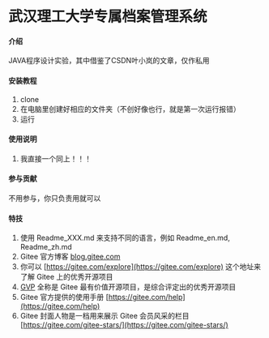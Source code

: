 # 武汉理工大学专属档案管理系统

#### 介绍
JAVA程序设计实验，其中借鉴了CSDN叶小岚的文章，仅作私用

#### 安装教程

1.  clone
2.  在电脑里创建好相应的文件夹（不创好像也行，就是第一次运行报错）
3.  运行

#### 使用说明

1.  我直接一个同上！！！

#### 参与贡献

不用参与，你只负责用就可以


#### 特技

1.  使用 Readme\_XXX.md 来支持不同的语言，例如 Readme\_en.md, Readme\_zh.md
2.  Gitee 官方博客 [blog.gitee.com](https://blog.gitee.com)
3.  你可以 [https://gitee.com/explore](https://gitee.com/explore) 这个地址来了解 Gitee 上的优秀开源项目
4.  [GVP](https://gitee.com/gvp) 全称是 Gitee 最有价值开源项目，是综合评定出的优秀开源项目
5.  Gitee 官方提供的使用手册 [https://gitee.com/help](https://gitee.com/help)
6.  Gitee 封面人物是一档用来展示 Gitee 会员风采的栏目 [https://gitee.com/gitee-stars/](https://gitee.com/gitee-stars/)
